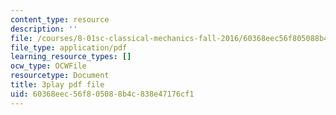 ```yaml
---
content_type: resource
description: ''
file: /courses/8-01sc-classical-mechanics-fall-2016/60368eec56f805088b4c838e47176cf1_WxkwkGEVu-E.pdf
file_type: application/pdf
learning_resource_types: []
ocw_type: OCWFile
resourcetype: Document
title: 3play pdf file
uid: 60368eec-56f8-0508-8b4c-838e47176cf1
---
```

